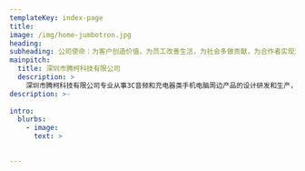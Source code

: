 ```yaml
---
templateKey: index-page
title: 
image: /img/home-jumbotron.jpg
heading: 
subheading: 公司使命：为客户创造价值，为员工改善生活，为社会多做贡献，为合作者实现双赢
mainpitch:
  title: 深圳市腾柯科技有限公司
  description: >
    深圳市腾柯科技有限公司专业从事3C音频和充电器类手机电脑周边产品的设计研发和生产，总部位于深圳。历经多年的快速发展，腾柯已成为拥有500多名员工、三大生产基地的企业。在深圳福永，东莞，湖南拥有完善的三大生产基地。凭借着自主设计研发生产的优势，腾柯的业务辐射到北美州、南美州，欧洲、亚洲等全球各地，与沃尔玛.TARGET.QVC等全球领先的企业建立了长期合作的关系。公司专业生产蓝牙音箱、耳机、移动电源、墙充、无线充等电脑周边类产品，产品有过ETL ,Qi ，FCC,CE.ROHS等国际认证。为客户提供设计，研发，开模到生产出货一站式服务。
description: >-
  
intro:
  blurbs:
    - image: 
      text: >
        

---
```

